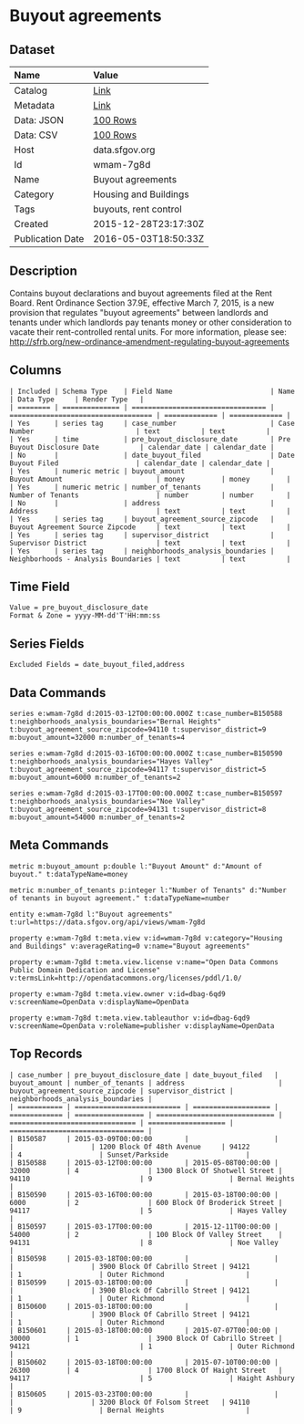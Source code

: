 # Buyout agreements

## Dataset

| Name | Value |
| :--- | :---- |
| Catalog | [Link](https://catalog.data.gov/dataset/buyout-agreements) |
| Metadata | [Link](https://data.sfgov.org/api/views/wmam-7g8d) |
| Data: JSON | [100 Rows](https://data.sfgov.org/api/views/wmam-7g8d/rows.json?max_rows=100) |
| Data: CSV | [100 Rows](https://data.sfgov.org/api/views/wmam-7g8d/rows.csv?max_rows=100) |
| Host | data.sfgov.org |
| Id | wmam-7g8d |
| Name | Buyout agreements |
| Category | Housing and Buildings |
| Tags | buyouts, rent control |
| Created | 2015-12-28T23:17:30Z |
| Publication Date | 2016-05-03T18:50:33Z |

## Description

Contains buyout declarations and buyout agreements filed at the Rent Board. Rent Ordinance Section 37.9E, effective March 7, 2015, is a new provision that regulates "buyout agreements" between landlords and tenants under which landlords pay tenants money or other consideration to vacate their rent-controlled rental units. For more information, please see: http://sfrb.org/new-ordinance-amendment-regulating-buyout-agreements

## Columns

```ls
| Included | Schema Type    | Field Name                        | Name                                | Data Type     | Render Type   |
| ======== | ============== | ================================= | =================================== | ============= | ============= |
| Yes      | series tag     | case_number                       | Case Number                         | text          | text          |
| Yes      | time           | pre_buyout_disclosure_date        | Pre Buyout Disclosure Date          | calendar_date | calendar_date |
| No       |                | date_buyout_filed                 | Date Buyout Filed                   | calendar_date | calendar_date |
| Yes      | numeric metric | buyout_amount                     | Buyout Amount                       | money         | money         |
| Yes      | numeric metric | number_of_tenants                 | Number of Tenants                   | number        | number        |
| No       |                | address                           | Address                             | text          | text          |
| Yes      | series tag     | buyout_agreement_source_zipcode   | Buyout Agreement Source Zipcode     | text          | text          |
| Yes      | series tag     | supervisor_district               | Supervisor District                 | text          | text          |
| Yes      | series tag     | neighborhoods_analysis_boundaries | Neighborhoods - Analysis Boundaries | text          | text          |
```

## Time Field

```ls
Value = pre_buyout_disclosure_date
Format & Zone = yyyy-MM-dd'T'HH:mm:ss
```

## Series Fields

```ls
Excluded Fields = date_buyout_filed,address
```

## Data Commands

```ls
series e:wmam-7g8d d:2015-03-12T00:00:00.000Z t:case_number=B150588 t:neighborhoods_analysis_boundaries="Bernal Heights" t:buyout_agreement_source_zipcode=94110 t:supervisor_district=9 m:buyout_amount=32000 m:number_of_tenants=4

series e:wmam-7g8d d:2015-03-16T00:00:00.000Z t:case_number=B150590 t:neighborhoods_analysis_boundaries="Hayes Valley" t:buyout_agreement_source_zipcode=94117 t:supervisor_district=5 m:buyout_amount=6000 m:number_of_tenants=2

series e:wmam-7g8d d:2015-03-17T00:00:00.000Z t:case_number=B150597 t:neighborhoods_analysis_boundaries="Noe Valley" t:buyout_agreement_source_zipcode=94131 t:supervisor_district=8 m:buyout_amount=54000 m:number_of_tenants=2
```

## Meta Commands

```ls
metric m:buyout_amount p:double l:"Buyout Amount" d:"Amount of buyout." t:dataTypeName=money

metric m:number_of_tenants p:integer l:"Number of Tenants" d:"Number of tenants in buyout agreement." t:dataTypeName=number

entity e:wmam-7g8d l:"Buyout agreements" t:url=https://data.sfgov.org/api/views/wmam-7g8d

property e:wmam-7g8d t:meta.view v:id=wmam-7g8d v:category="Housing and Buildings" v:averageRating=0 v:name="Buyout agreements"

property e:wmam-7g8d t:meta.view.license v:name="Open Data Commons Public Domain Dedication and License" v:termsLink=http://opendatacommons.org/licenses/pddl/1.0/

property e:wmam-7g8d t:meta.view.owner v:id=dbag-6qd9 v:screenName=OpenData v:displayName=OpenData

property e:wmam-7g8d t:meta.view.tableauthor v:id=dbag-6qd9 v:screenName=OpenData v:roleName=publisher v:displayName=OpenData
```

## Top Records

```ls
| case_number | pre_buyout_disclosure_date | date_buyout_filed   | buyout_amount | number_of_tenants | address                       | buyout_agreement_source_zipcode | supervisor_district | neighborhoods_analysis_boundaries | 
| =========== | ========================== | =================== | ============= | ================= | ============================= | =============================== | =================== | ================================= | 
| B150587     | 2015-03-09T00:00:00        |                     |               |                   | 1200 Block Of 48th Avenue     | 94122                           | 4                   | Sunset/Parkside                   | 
| B150588     | 2015-03-12T00:00:00        | 2015-05-08T00:00:00 | 32000         | 4                 | 1300 Block Of Shotwell Street | 94110                           | 9                   | Bernal Heights                    | 
| B150590     | 2015-03-16T00:00:00        | 2015-03-18T00:00:00 | 6000          | 2                 | 600 Block Of Broderick Street | 94117                           | 5                   | Hayes Valley                      | 
| B150597     | 2015-03-17T00:00:00        | 2015-12-11T00:00:00 | 54000         | 2                 | 100 Block Of Valley Street    | 94131                           | 8                   | Noe Valley                        | 
| B150598     | 2015-03-18T00:00:00        |                     |               |                   | 3900 Block Of Cabrillo Street | 94121                           | 1                   | Outer Richmond                    | 
| B150599     | 2015-03-18T00:00:00        |                     |               |                   | 3900 Block Of Cabrillo Street | 94121                           | 1                   | Outer Richmond                    | 
| B150600     | 2015-03-18T00:00:00        |                     |               |                   | 3900 Block Of Cabrillo Street | 94121                           | 1                   | Outer Richmond                    | 
| B150601     | 2015-03-18T00:00:00        | 2015-07-07T00:00:00 | 30000         | 1                 | 3900 Block Of Cabrillo Street | 94121                           | 1                   | Outer Richmond                    | 
| B150602     | 2015-03-18T00:00:00        | 2015-07-10T00:00:00 | 26300         | 4                 | 1700 Block Of Haight Street   | 94117                           | 5                   | Haight Ashbury                    | 
| B150605     | 2015-03-23T00:00:00        |                     |               |                   | 3200 Block Of Folsom Street   | 94110                           | 9                   | Bernal Heights                    | 
```